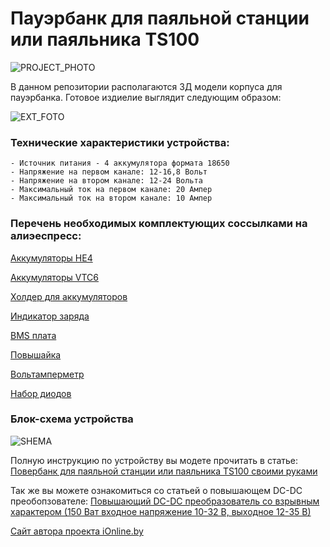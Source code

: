 # Пауэрбанк для паяльной станции или паяльника TS100
![PROJECT_PHOTO](https://www.ionline.by/promo/logo/git-logo.png)

В данном репозитории располагаются 3Д модели корпуса для пауэрбанка.
Готовое издиелие выглядит следующим образом:

![EXT_FOTO](https://static.ionline.by/2019/01/IMG_3824.jpg)

### Технические характеристики устройства:

	- Источник питания - 4 аккумулятора формата 18650
	- Напряжение на первом канале: 12-16,8 Вольт
	- Напряжение на втором канале: 12-24 Вольта
	- Максимальный ток на первом канале: 20 Ампер
	- Максимальный ток на втором канале: 10 Ампер

### Перечень необходимых комплектующих соссылками на алиэеспресс:

[Аккумуляторы HE4](http://ali.pub/31n71t)

[Аккумуляторы VTC6](http://ali.pub/31n4bm)

[Холдер для аккумуляторов](http://ali.pub/31n4u3)

[Индикатор заряда](http://ali.pub/31n5lb)

[BMS плата](http://ali.pub/31n5fa)

[Повышайка](http://ali.pub/2g96ve)

[Вольтамперметр](http://ali.pub/31n6h7)

[Набор диодов](http://ali.pub/31n5v1)

### Блок-схема устройства

![SHEMA](https://static.ionline.by/2019/01/SHEMA.png)

Полную инструкцию по устройству вы модете прочитать в статье: [Повербанк для паяльной станции или паяльника TS100 своими руками](https://www.ionline.by/diy/samodelki/poverbank-dlya-payalnoj-stancii-ili-payalnika-ts100-svoimi-rukami-19-01-2019/)

Так же вы можете ознакомиться со статьей о повышающем DC-DC преобопзователе: [Повышающий DC-DC преобразователь со взрывным характером (150 Ват входное напряжение 10-32 В, выходное 12-35 В)](https://www.ionline.by/tovary-i-pokupki-v-internete/moduli/dc-dc-preobrazovateli/povyshayushhij-dc-dc-preobrazovatel-so-vzryvnym-xarakterom-150-vat-vxodnoe-napryazhenie-10-32-v-vyxodnoe-12-35-v-19-04-2018/)

[Сайт автора проекта iOnline.by](https://www.ionline.by/)